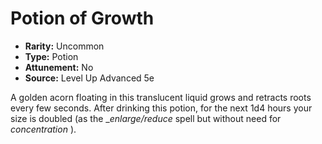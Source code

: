 # Potion of Growth

- **Rarity:** Uncommon
- **Type:** Potion
- **Attunement:** No
- **Source:** Level Up Advanced 5e

A golden acorn floating in this translucent liquid grows and retracts roots every few seconds. After drinking this potion, for the next 1d4 hours your size is doubled (as the __enlarge/reduce_  spell but without need for _concentration_ ).
